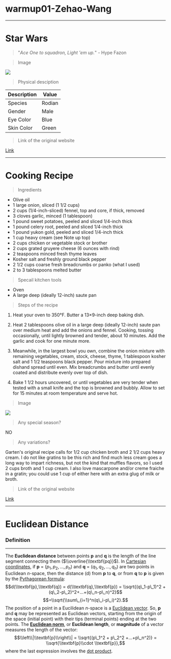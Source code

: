 warmup01-Zehao-Wang
================

------------------------------------------------------------------------

Star Wars
=========

> "*Ace One to squadron, Light 'em up.*" - Hype Fazon

> Image

![](C:/Users/11092/Desktop/Hype_Fazon.jpg)

> Physical desciption

| Description | Value  |
|-------------|--------|
| Species     | Rodian |
| Gender      | Male   |
| Eye Color   | Blue   |
| Skin Color  | Green  |

> Link of the original website

[Link](https://starwars.fandom.com/wiki/Hype_Fazon)

------------------------------------------------------------------------

Cooking Recipe
==============

> Ingredients

-   Olive oil
-   1 large onion, sliced (1 1/2 cups)
-   2 cups (1/4-inch-sliced) fennel, top and core, if thick, removed
-   3 cloves garlic, minced (1 tablespoon)
-   1 pound sweet potatoes, peeled and sliced 1/4-inch thick
-   1 pound celery root, peeled and sliced 1/4-inch thick
-   1 pound yukon gold, peeled and sliced 1/4-inch thick
-   1 cup heavy cream (see Note up top)
-   2 cups chicken or vegetable stock or brother
-   2 cups grated gruyere cheese (6 ounces with rind)
-   2 teaspoons minced fresh thyme leaves
-   Kosher salt and freshly ground black pepper
-   2 1/2 cups coarse fresh breadcrumbs or panko (what I used)
-   2 to 3 tablespoons melted butter

> Specail kitchen tools

-   Oven
-   A large deep (ideally 12-inch) saute pan

> Steps of the recipe

1.  Heat your oven to 350°F. Butter a 13×9-inch deep baking dish.

2.  Heat 2 tablespoons olive oil in a large deep (ideally 12-inch) saute pan over medium heat and add the onions and fennel. Cooking, tossing occasionally, until lightly browned and tender, about 10 minutes. Add the garlic and cook for one minute more.

3.  Meanwhile, in the largest bowl you own, combine the onion mixture with remaining vegetables, cream, stock, cheese, thyme, 1 tablespoon kosher salt and 1 1/2 teaspoons black pepper. Pour mixture into prepared dishand spread until even. Mix breadcrumbs and butter until evenly coated and distribute evenly over top of dish.

4.  Bake 1 1/2 hours uncovered, or until vegetables are very tender when tested with a small knife and the top is browned and bubbly. Allow to set for 15 minutes at room temperature and serve hot.

> Image

![](C:/Users/11092/Desktop/Root_vegatable_gratin.jpg)

> Any special season?

NO

> Any variations?

Garten's original recipe calls for 1/2 cup chicken broth and 2 1/2 cups heavy cream. I do not like gratins to be this rich and find much less cream goes a long way to impart richness, but not the kind that muffles flavors, so I used 2 cups broth and 1 cup cream. I also love mascarpone and/or creme fraiche in a gratin; you could use 1 cup of either here with an extra glug of milk or broth.

> Link of the original website

[Link](https://smittenkitchen.com/2016/11/root-vegetable-gratin/)

------------------------------------------------------------------------

Euclidean Distance
==================

### Definition

------------------------------------------------------------------------

The **Euclidean distance** between points **p** and **q** is the length of the line segment connecting them ($\\overline{\\textbf{pq}}$).
In [Cartesian coordinates](https://en.wikipedia.org/wiki/Cartesian_coordinate_system), if **p** = (*p*<sub>1</sub>, *p*<sub>2</sub>, ..., *p*<sub>*n*</sub>) and **q** = (*q*<sub>1</sub>, *q*<sub>2</sub>, ..., *q*<sub>*n*</sub>) are two points in Euclidean *n*-space, then the distance (d) from **p** to **q**, or from **q** to **p** is given by the [Pythagorean formula](https://en.wikipedia.org/wiki/Pythagorean_theorem):
$$d(\\textbf{p},\\textbf{q}) = d(\\textbf{q},\\textbf{p}) = \\sqrt{(q\_1-p\_1)^2 + (q\_2-p\_2)^2+...+(q\_n-p\_n)^2}$$
$$=\\sqrt{\\sum\_{i=1}^n(q\_i-p\_i)^2}.$$
 The position of a point in a Eucilidean *n*-space is a [Euclidean vector](https://en.wikipedia.org/wiki/Euclidean_vector). So, **p** and **q** may be represented as Euclidean vectors, starting from the origin of the space (initial point) with their tips (terminal points) ending at the two points. The [**Euclidean norm**](https://en.wikipedia.org/wiki/Norm_(mathematics)#Euclidean_norm), or **Euclidean length**, or **magnitude** of a vector measures the length of the vector:
$$\\left\\|\\textbf{p}\\right\\| = \\sqrt{(p\_1^2 + p\_2^2 +...+p\_n^2)} = \\sqrt{\\textbf{p}\\cdot \\textbf{p}},$$
 where the last expression involves the [dot product](https://en.wikipedia.org/wiki/Dot_product).
